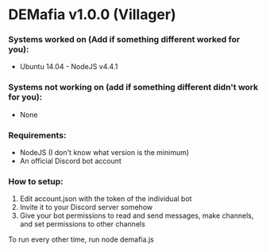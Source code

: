 # DEMafia v1.0.0 (Villager)

### __Systems worked on (Add if something different worked for you)__:
* Ubuntu 14.04 - NodeJS v4.4.1

### __Systems not working on (add if something different didn't work for you)__:
* None

### __Requirements__:
* NodeJS (I don't know what version is the minimum)
* An official Discord bot account

### __How to setup__:
1. Edit account.json with the token of the individual bot
2. Invite it to your Discord server somehow
3. Give your bot permissions to read and send messages, make channels, and set permissions to other channels

To run every other time, run node demafia.js
